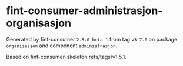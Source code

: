 # fint-consumer-administrasjon-organisasjon

Generated by fint-consumer `2.5.0-beta-1` from tag `v3.7.0` on package `organisasjon` and component `administrasjon`.

Based on fint-consumer-skeleton refs/tags/v1.5.1.
